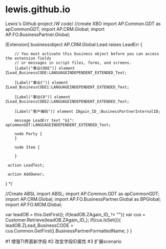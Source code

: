 # lewis.github.io
Lewis's Github project
/*W code*/
//create XBO 
import AP.Common.GDT  as apCommonGDT;
import AP.CRM.Global;
import AP.FO.BusinessPartner.Global;

[Extension] businessobject AP.CRM.Global:Lead raises LeadErr {
 
        // You must activate this business object before you can access the extension fields
        // or messages in script files, forms, and screens.
		[Label("事业CODE")] element ZLead_BusinessCODE:LANGUAGEINDEPENDENT_EXTENDED_Text;

		[Label("事业C")] element ZLead_BusinessCODE1:LANGUAGEINDEPENDENT_EXTENDED_Text;

		[Label("事业CO")] element ZLead_BusinessCODE2:LANGUAGEINDEPENDENT_EXTENDED_Text;

		[Label("客户编码")] element ZAgain_ID_:BusinessPartnerInternalID;

		message LeadErr text "&1": apCommonGDT:LANGUAGEINDEPENDENT_EXTENDED_Text;
    
   		node Party {
   	    } 
    
   		node Item {

   	    } 
     
	 action LeadTest;

	 action AddOwner;
  
}
*/

//Create ABSL
import ABSL;
import AP.Common.GDT as apCommonGDT;
import AP.CRM.Global;
import AP.FO.BusinessPartner.Global as BPGlobal;
import AP.FO.MOM.Global;

var leadOB = this.GetFirst();
if(leadOB.ZAgain_ID_ != ""){
	var cus = Customer.Retrieve(leadOB.ZAgain_ID_);
	if(cus.IsSet()){
		leadOB.ZLead_BusinessCODE = cus.Common.GetFirst().BusinessPartnerFormattedName;
	}
}

#1 增强TI界面新字段
#2 改变字段ID属性
#3 扩展scenario


